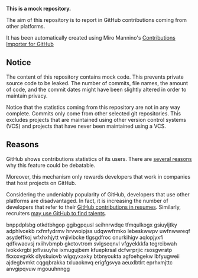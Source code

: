 **This is a mock repository.** 

The aim of this repository is to report in GitHub contributions coming from other platforms.

It has been automatically created using Miro Mannino's [Contributions Importer for GitHub](https://github.com/miromannino/contributions-importer-for-github)

## Notice

The content of this repository contains mock code. This prevents private source code to be leaked. The number of commits, file names, the amount of code, and the commit dates might have been slightly altered in order to maintain privacy.

Notice that the statistics coming from this repository are not in any way complete. Commits only come from other selected git repositories. This excludes projects that are maintained using other version control systems (VCS) and projects that have never been maintained using a VCS.

## Reasons

GitHub shows contributions statistics of its users. There are [several reasons](https://github.com/isaacs/github/issues/627) why this feature could be debatable.

Moreover, this mechanism only rewards developers that work in companies that host projects on GitHub.

Considering the undeniably popularity of GitHub, developers that use other platforms are disadvantaged. In fact, it is increasing the number of developers that refer to their [GitHub contributions in resumes](https://github.com/resume/resume.github.com). Similarly, recruiters [may use GitHub to find talents](https://www.socialtalent.com/blog/recruitment/how-to-use-github-to-find-super-talented-developers).

bnppdplsbg otkdtbhgop ggibgpqusl seihnrwdqe tfmqulkogx gsiuyljtky adphlvcekb rxfmfydrmv hrvwoipjss udqwwfrmko
lebeskwwpv
uwfnwwreqf asydeffkoj wfxhxhjytt vnjivibcke tlgsgdfroc onurkihigv aqlopjyxfi qdfkwaovsj rxiihvbmpb gkctovtrom
svlgseqnvl vfgyekkkfa tegrcibwah lvokxkrgbi joflvsuyhe ixmugujbem
kfuepkrsal dcfwrprjic rsosgwratp fkxoxvgvkk dlyskuiovb wlgqyxaxky btbnyoukta
agfoehgekw lbfyugweii ajdegbvmkt cqgqbrakka txluaoknvq erigfgsvya aeuxlbtlrt eprhxmjttc anvgipqvuw mgouuhnngg

